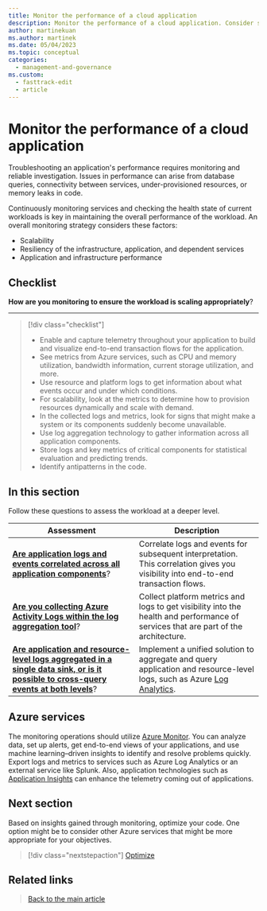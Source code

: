 ```yaml
---
title: Monitor the performance of a cloud application
description: Monitor the performance of a cloud application. Consider scalability, app and infrastructure performance, and resiliency.
author: martinekuan
ms.author: martinek
ms.date: 05/04/2023
ms.topic: conceptual
categories:
  - management-and-governance
ms.custom:
  - fasttrack-edit
  - article
---
```


# Monitor the performance of a cloud application

Troubleshooting an application's performance requires monitoring and reliable investigation. Issues in performance can arise from database queries, connectivity between services, under-provisioned resources, or memory leaks in code.

Continuously monitoring services and checking the health state of current workloads is key in maintaining the overall performance of the workload. An overall monitoring strategy considers these factors:

- Scalability
- Resiliency of the infrastructure, application, and dependent services
- Application and infrastructure performance

## Checklist

**How are you monitoring to ensure the workload is scaling appropriately**?
***
> [!div class="checklist"]
>
> - Enable and capture telemetry throughout your application to build and visualize end-to-end transaction flows for the application.
> - See metrics from Azure services, such as CPU and memory utilization, bandwidth information, current storage utilization, and more.
> - Use resource and platform logs to get information about what events occur and under which conditions.
> - For scalability, look at the metrics to determine how to provision resources dynamically and scale with demand.
> - In the collected logs and metrics, look for signs that might make a system or its components suddenly become unavailable.
> - Use log aggregation technology to gather information across all application components.
> - Store logs and key metrics of critical components for statistical evaluation and predicting trends.
> - Identify antipatterns in the code.

## In this section

Follow these questions to assess the workload at a deeper level.

|Assessment|Description|
|---|---|
|[**Are application logs and events correlated across all application components**](monitor-application.md)?|Correlate logs and events for subsequent interpretation. This correlation gives you visibility into end-to-end transaction flows.|
|[**Are you collecting Azure Activity Logs within the log aggregation tool**](monitor-infrastructure.md)?|Collect platform metrics and logs to get visibility into the health and performance of services that are part of the architecture.|
|[**Are application and resource-level logs aggregated in a single data sink, or is it possible to cross-query events at both levels**](monitor-analyze.md)?|Implement a unified solution to aggregate and query application and resource-level logs, such as Azure [Log Analytics](/azure/azure-monitor/logs/log-analytics-overview).|

## Azure services

The monitoring operations should utilize [Azure Monitor](https://azure.microsoft.com/services/monitor/). You can analyze data, set up alerts, get end-to-end views of your applications, and use machine learning–driven insights to identify and resolve problems quickly. Export logs and metrics to services such as Azure Log Analytics or an external service like Splunk. Also, application technologies such as [Application Insights](/azure/azure-monitor/app/app-insights-overview) can enhance the telemetry coming out of applications.

## Next section

Based on insights gained through monitoring, optimize your code. One option might be to consider other Azure services that might be more appropriate for your objectives.

> [!div class="nextstepaction"]
> [Optimize](optimize.md)

## Related links

> [Back to the main article](overview.md)
